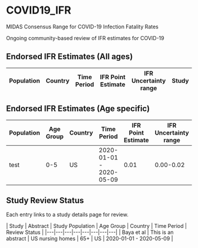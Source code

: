# COVID19_IFR
MIDAS Consensus Range for COVID-19 Infection Fatality Rates

Ongoing community-based review of IFR estimates for COVID-19

## Endorsed IFR Estimates (All ages)
|Population | Country | Time Period | IFR Point Estimate | IFR Uncertainty range | Study |
|---|---|---|---|---|---|

## Endorsed IFR Estimates (Age specific)
|Population | Age Group| Country | Time Period | IFR Point Estimate | IFR Uncertainty range | Study |
|---|---|---|---|---|---|---|
|test |0-5 |US | 2020-01-01 - 2020-05-09 | 0.01 | 0.00-0.02 | Ref |


## Study Review Status
Each entry links to a study details page for review.

| Study | Abstract | Study Population | Age Group | Country | Time Period | Review Status |
|---|---|---|---|---|---|---|---|
| Baya et al | This is an abstract | US nursing homes | 65+ | US | 2020-01-01 - 2020-05-09 | 



